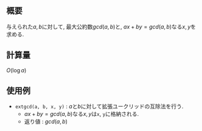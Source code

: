 ## 概要

与えられた$a, b$に対して, 最大公約数$gcd(a, b)$と, $ax + by = gcd(a, b)$なる$x, y$を求める.

## 計算量

$O(\log a)$

## 使用例

* `extgcd(a, b, x, y)` : $a$と$b$に対して拡張ユークリッドの互除法を行う.
  * $ax + by = gcd(a, b)$なる$x, y$は`x`, `y`に格納される.
  * 返り値 : $gcd(a, b)$
